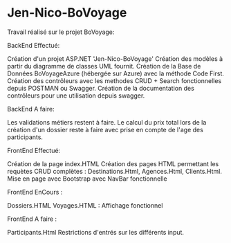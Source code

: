 # Jen-Nico-BoVoyage

Travail réalisé sur le projet BoVoyage:

BackEnd Effectué: 

Création d'un projet ASP.NET 'Jen-Nico-BoVoyage'
Création des modèles à partir du diagramme de classes UML fournit.
Création de la Base de Données BoVoyageAzure (hébergée sur Azure) avec la méthode Code First.
Création des contrôleurs avec les methodes CRUD + Search fonctionnelles depuis POSTMAN ou Swagger.
Création de la documentation des contrôleurs pour une utilisation depuis swagger.

BackEnd A faire:

Les validations métiers restent à faire.
Le calcul du prix total lors de la création d'un dossier reste à faire avec prise en compte de l'age des participants.


FrontEnd Effectué:

Création de la page index.HTML
Création des pages HTML permettant les requètes CRUD complètes : Destinations.Html, Agences.Html, Clients.Html.
Mise en page avec Bootstrap avec NavBar fonctionnelle

FrontEnd EnCours :

Dossiers.HTML 
Voyages.HTML : Affichage fonctionnel

FrontEnd A faire : 

Participants.Html
Restrictions d'entrés sur les différents input.




